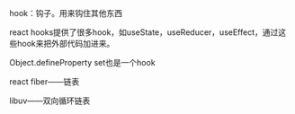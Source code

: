 hook：钩子。用来钩住其他东西

react hooks提供了很多hook，如useState，useReducer，useEffect，通过这些hook来把外部代码加进来。

Object.defineProperty set也是一个hook





react fiber——链表

libuv——双向循环链表